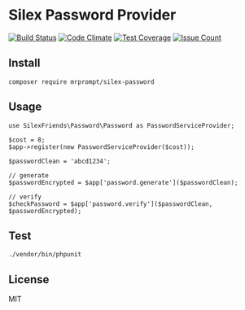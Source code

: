 # Silex Password Provider

[![Build Status](https://travis-ci.org/SilexFriends/Password.svg?branch=master)](https://travis-ci.org/SilexFriends/Password)
[![Code Climate](https://codeclimate.com/github/SilexFriends/Password/badges/gpa.svg)](https://codeclimate.com/github/SilexFriends/Password)
[![Test Coverage](https://codeclimate.com/github/SilexFriends/Password/badges/coverage.svg)](https://codeclimate.com/github/SilexFriends/Password/coverage)
[![Issue Count](https://codeclimate.com/github/SilexFriends/Password/badges/issue_count.svg)](https://codeclimate.com/github/SilexFriends/Password)

## Install

```
composer require mrprompt/silex-password
```

## Usage

```
use SilexFriends\Password\Password as PasswordServiceProvider;

$cost = 8;
$app->register(new PasswordServiceProvider($cost));

$passwordClean = 'abcd1234';

// generate
$passwordEncrypted = $app['password.generate']($passwordClean);

// verify
$checkPassword = $app['password.verify']($passwordClean, $passwordEncrypted);

```

## Test

```
./vendor/bin/phpunit
```

## License

MIT